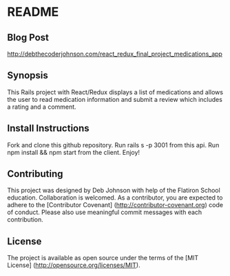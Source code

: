 # README

## Blog Post

http://debthecoderjohnson.com/react_redux_final_project_medications_app

## Synopsis

This Rails project with React/Redux displays a list of medications and allows the user to read medication information and submit a review which includes a rating and a comment.

## Install Instructions

Fork and clone this github repository. Run rails s -p 3001 from this api. Run npm install && npm start from the client. Enjoy!

## Contributing

This project was designed by Deb Johnson with help of the Flatiron School education. Collaboration is welcomed. As a contributor, you are expected to adhere to the [Contributor Covenant] (http://contributor-covenant.org) code of conduct. Please also use meaningful commit messages with each contribution.

## License

The project is available as open source under the terms of the [MIT License] (http://opensource.org/licenses/MIT).